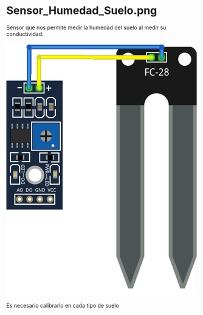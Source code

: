 # Sensor_Humedad_Suelo.png

Sensor que nos permite medir la humedad del suelo al medir su conductividad.

![](../images/Sensor_Humedad_Suelo.png)

Es necesario calibrarlo en cada tipo de suelo

